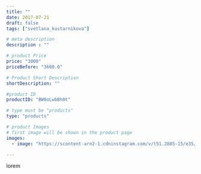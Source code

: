 ```yaml
---
title: ""
date: 2017-07-21
draft: false
tags: ["svetlana_kustarnikova"]

# meta description
description : ""

# product Price
price: "3000"
priceBefore: "3600.0"

# Product Short Description
shortDescription: ""

#product ID
productID: "BW0oLwbBh0t"

# type must be "products"
type: "products"

# product Images
# first image will be shown in the product page
images:
  - image: "https://scontent-arn2-1.cdninstagram.com/v/t51.2885-15/e35/20181429_1995192964051048_3413070545736957952_n.jpg?se=7&tp=1&_nc_ht=scontent-arn2-1.cdninstagram.com&_nc_cat=104&_nc_ohc=vvUz-PWdEz8AX85MQ0x&ccb=7-4&oh=5790480019f7d3379bad0ed349da04f7&oe=60831A88&ig_cache_key=MTU2NDA1MTcwMDM3MjA4NjA2MQ%3D%3D.2-ccb7-4"

---
```

lorem
